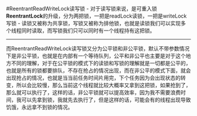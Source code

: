 #ReentrantReadWriteLock读写锁
	- 对于读写锁来说，是可重入锁**ReentrantLock**的升级，分为两把锁，一把是readLock读锁，一把是writeLock写锁
	- 读锁又被称为共享锁，写锁又被称为排他锁，也就是读锁我们可以实现多个线程同时读取，而写锁我们只可以同时有一个线程持有这把锁。
*****
而ReentrantReadWriteLock读写锁又分为公平锁和非公平锁，默认不带参数情况下是非公平锁，也就是在内部有一个等待队列，公平和非公平也主要是对于这个地方不同的理解，对于在公平锁的模式下的读锁和写锁的理解就是一切都是公平的，也就是所有的锁都要排队，不存在抢占的情况出现，而在非公平的模式下面，就会出现抢占的情况，也就是当当前任务时间片用完，下个任务因为会出现状态的转变，所以会比较慢，那么当前这个线程就比较大概率又拿到这把锁，如果抢到了，那么就可以执行了，这样的话，非公平锁就可以提高效率，因为我不需要浪费时间，我可以先拿到锁，我就先去执行了，但是这样的话，可能会有的线程出现导致饥饿，永远拿不到锁的情况。